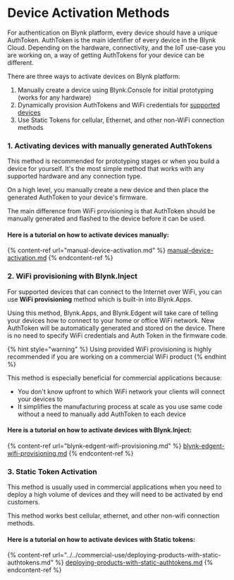 # Device Activation Methods

For authentication on Blynk platform, every device should have a unique AuthToken. AuthToken is the main identifier of every device in the Blynk Cloud. Depending on the hardware, connectivity, and the IoT use-case you are working on, a way of getting AuthTokens for your device can be different.

There are three ways to activate devices on Blynk platform:

1. Manually create a device using Blynk.Console for initial prototyping (works for any hardware)
2. Dynamically provision AuthTokens and WiFi credentials for [supported devices](../../blynk.edgent/overview.md#hardware-supported-by-blynk.edgent)
3. Use Static Tokens for cellular, Ethernet, and other non-WiFi connection methods

### 1. Activating devices with manually generated AuthTokens

This method is recommended for prototyping stages or when you build a device for yourself. It's the most simple method that works with any supported hardware and any connection type.

On a high level, you manually create a new device and then place the generated AuthToken to your device's firmware.

The main difference from WiFi provisioning is that AuthToken should be manually generated and flashed to the device before it can be used.

#### Here is a tutorial on how to activate devices manually:

{% content-ref url="manual-device-activation.md" %}
[manual-device-activation.md](manual-device-activation.md)
{% endcontent-ref %}

###

### 2. WiFi provisioning with Blynk.Inject

For supported devices that can connect to the Internet over WiFi, you can use **WiFi provisioning** method which is built-in into Blynk.Apps.

Using this method, Blynk.Apps, and Blynk.Edgent will take care of telling your devices how to connect to your home or office WiFi network. New AuthToken will be automatically generated and stored on the device. There is no need to specify WiFi credentials and Auth Token in the firmware code.

{% hint style="warning" %}
Using provided WiFi provisioning is highly recommended if you are working on a commercial WiFi product
{% endhint %}

This method is especially beneficial for commercial applications because:

* You don't know upfront to which WiFi network your clients will connect your devices to
* It simplifies the manufacturing process at scale as you use same code without a need to manually add AuthToken to each device

#### Here is a tutorial on how to activate devices with Blynk.Inject:

{% content-ref url="blynk-edgent-wifi-provisioning.md" %}
[blynk-edgent-wifi-provisioning.md](blynk-edgent-wifi-provisioning.md)
{% endcontent-ref %}

### 3. Static Token Activation

This method is usually used in commercial applications when you need to deploy a high volume of devices and they will need to be activated by end customers.

This method works best cellular, ethernet, and other non-wifi connection methods.

#### Here is a tutorial on how to activate devices with Static tokens:

{% content-ref url="../../commercial-use/deploying-products-with-static-authtokens.md" %}
[deploying-products-with-static-authtokens.md](../../commercial-use/deploying-products-with-static-authtokens.md)
{% endcontent-ref %}
